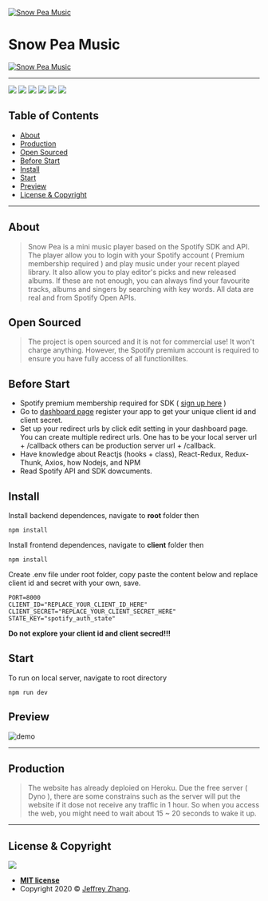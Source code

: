 <a href="https://snowpea.herokuapp.com/"><img src="https://github.com/zhenyu0519/SnowPeaMusic/blob/master/client/public/logo-192x192.png" title="Snow Pea Music" alt="Snow Pea Music"></a>

# Snow Pea Music 

<a href="https://snowpea.herokuapp.com/"><img src="https://github.com/zhenyu0519/SnowPeaMusic/blob/master/client/public/demo.jpg" title="Snow Pea Music" alt="Snow Pea Music"></a>

---

![](https://img.shields.io/github/issues/zhenyu0519/SnowPeaMusic?color=red&style=flat-square)
![](https://img.shields.io/github/forks/zhenyu0519/SnowPeaMusic?color=green&style=flat-square)
![](https://img.shields.io/github/stars/zhenyu0519/SnowPeaMusic?color=yellow&style=flat-square)
![](https://img.shields.io/github/license/zhenyu0519/SnowPeaMusic?style=flat-square)
![](https://img.shields.io/github/repo-size/zhenyu0519/SnowPeaMusic?color=orange&style=flat-square)
![](https://img.shields.io/github/languages/top/zhenyu0519/SnowPeaMusic?color=blue&style=flat-square)


## Table of Contents 

  - [About](#about)
  - [Production](#production)
  - [Open Sourced](#open-sourced)
  - [Before Start](#before-start)
  - [Install](#install)
  - [Start](#start)
  - [Preview](#preview)
  - [License & Copyright](#license-&-copyright)

---

## About
 > Snow Pea is a mini music player based on the Spotify SDK and API. The player allow you to login with your Spotify account ( Premium membership required ) and play music under your recent played library. It also allow you to play editor's picks and new released albums. If these are not enough, you can always find your favourite tracks, albums and singers by searching with key words. All data are real and from Spotify Open APIs.

## Open Sourced
> The project is open sourced and it is not for commercial use! It won't charge anything. However, the Spotify premium account is required to ensure you have fully access of all functionilites.

## Before Start 
* Spotify premium membership required for SDK ( [sign up here](https://www.spotify.com/us/premium/) )
* Go to [dashboard page](https://developer.spotify.com/dashboard/login) register your app to get your unique client id and client secret.
* Set up your redirect urls by click edit setting in your dashboard page. You can create multiple redirect urls. One has to be your local server url + /callback others can be production server url + /callback.
* Have knowledge about Reactjs (hooks + class), React-Redux, Redux-Thunk, Axios, how Nodejs, and NPM
* Read Spotify API and SDK dowcuments.

## Install
  Install backend dependences, navigate to **root** folder then
  ```
  npm install
  ```
  Install frontend dependences, navigate to **client** folder then
  ```
  npm install
  ```
  Create .env file under root folder, copy paste the content below and replace client id and secret with your own, save.
  ```
  PORT=8000
  CLIENT_ID="REPLACE_YOUR_CLIENT_ID_HERE"
  CLIENT_SECRET="REPLACE_YOUR_CLIENT_SECRET_HERE"
  STATE_KEY="spotify_auth_state"  
  ```
  **Do not explore your client id and client secred!!!**

## Start
  To run on local server, navigate to root directory
  ```
  npm run dev
  ```

## Preview
![demo](https://github.com/zhenyu0519/SnowPeaMusic/blob/master/client/public/demo.gif)

---

## Production
> The website has already deploied on Heroku. Due the free server ( Dyno ), there are some constrains such as the server will put the website if it dose not receive any traffic in 1 hour. So when you access the web, you might need to wait about 15 ~ 20 seconds to wake it up.

---
## License & Copyright

![](https://img.shields.io/github/license/zhenyu0519/SnowPeaMusic?style=flat-square)

- **[MIT license](http://opensource.org/licenses/mit-license.php)**
- Copyright 2020 © <a href="https://github.com/zhenyu0519/SnowPeaMusic" target="_blank">Jeffrey Zhang</a>.